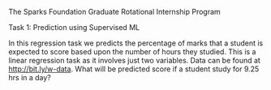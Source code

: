 The Sparks Foundation
Graduate Rotational Internship Program

Task 1: Prediction using Supervised ML

In this regression task we predicts the percentage of marks that a student is expected to score based upon the number of hours they studied.
This is a linear regression task as it involves just two variables. 
Data can be found at http://bit.ly/w-data.
What will be predicted score if a student study for 9.25 hrs in a day? 
